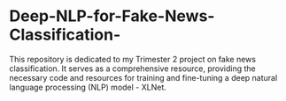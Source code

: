 # Deep-NLP-for-Fake-News-Classification-
This repository is dedicated to my Trimester 2 project on fake news classification. It serves as a comprehensive resource, providing the necessary code and resources for training and fine-tuning a deep natural language processing (NLP) model - XLNet. 
